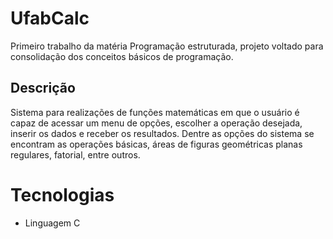 # UfabCalc
Primeiro trabalho da matéria Programação estruturada, projeto voltado para consolidação dos conceitos básicos de programação. 

## Descrição 

Sistema para realizações de funções matemáticas em que o usuário é capaz de acessar
um menu de opções, escolher a operação desejada, inserir os dados e receber os
resultados. Dentre as opções do sistema se encontram as operações básicas, áreas de
figuras geométricas planas regulares, fatorial, entre outros.

# Tecnologias 

- Linguagem C
